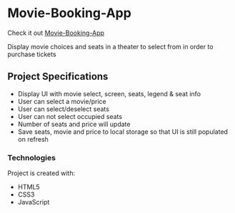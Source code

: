 # Movie-Booking-App
Check it out
[Movie-Booking-App](https://akankshachanana1.github.io/Movie-Booking-App/)

Display movie choices and seats in a theater to select from in order to purchase tickets

## Project Specifications

- Display UI with movie select, screen, seats, legend & seat info
- User can select a movie/price
- User can select/deselect seats
- User can not select occupied seats
- Number of seats and price will update
- Save seats, movie and price to local storage so that UI is still populated on refresh

### Technologies
Project is created with:

- HTML5
- CSS3
- JavaScript 
